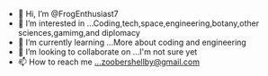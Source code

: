 - 👋 Hi, I’m @FrogEnthusiast7
- 👀 I’m interested in ...Coding,tech,space,engineering,botany,other sciences,gamimg,and diplomacy 
- 🌱 I’m currently learning ...More about coding and engineering
- 💞️ I’m looking to collaborate on ...I'm not sure yet 
- 📫 How to reach me ...zoobershellby@gmail.com

<!---
FrogEnthusiast7/FrogEnthusiast7 is a ✨ special ✨ repository because its `README.md` (this file) appears on your GitHub profile.
You can click the Preview link to take a look at your changes.
--->
